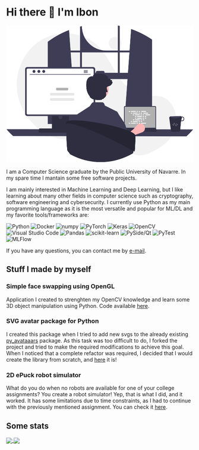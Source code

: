 # Hi there 👋 I'm Ibon

![Person programming](undraw_programming_re_kg9v.svg)

I am a Computer Science graduate by the Public University of Navarre. In my spare time I mantain some free software projects.

I am mainly interested in Machine Learning and Deep Learning, but I like learning about many other fields in computer science such as cryptography, software engineering and cybersecurity. I currently use Python as my main programming language as it is the most versatile and popular for ML/DL and my favorite tools/frameworks are:

![Python](https://img.shields.io/badge/-python-white?style=for-the-badge&logo=python)
![Docker](https://img.shields.io/badge/-docker-cyan?style=for-the-badge&logo=docker)
![numpy](https://img.shields.io/badge/-numpy-blue?style=for-the-badge&logo=numpy)
![PyTorch](https://img.shields.io/badge/-pytorch-gray?style=for-the-badge&logo=pytorch)
![Keras](https://img.shields.io/badge/-keras-red?style=for-the-badge&logo=keras)
![OpenCV](https://img.shields.io/badge/-opencv-blue?style=for-the-badge&logo=opencv)
![Visual Studio Code](https://img.shields.io/badge/-vscode-cyan?style=for-the-badge&logo=visual-studio)
![Pandas](https://img.shields.io/badge/-pandas-darkgreen?style=for-the-badge&logo=pandas)
![scikit-learn](https://img.shields.io/badge/-sklearn-pink?style=for-the-badge&logo=scikit-learn)
![PySide/Qt](https://img.shields.io/badge/-pyside-green?style=for-the-badge&logo=qt)
![PyTest](https://img.shields.io/badge/-pytest-darkblue?style=for-the-badge&logo=pytest)
![MLFlow](https://img.shields.io/badge/-mlflow-white?style=for-the-badge&logo=mlflow)

If you have any questions, you can contact me by [e-mail](mailto:ibonescartin@gmail.com?subject=Hi!).

## Stuff I made by myself
### Simple face swapping using OpenGL
Application I created to strenghten my OpenCV knowledge and learn some 3D object manipulation using Python. Code available [here](https://github.com/ibonn/faceswap_gl).

### SVG avatar package for Python
I created this package when I tried to add new svgs to the already existing [py_avataaars](https://github.com/kebu/py-avataaars) package. As this task was too difficult to do, I forked the project and tried to make the required modifications to achieve this goal. When I noticed that a complete refactor was required, I decided that I would create the library from scratch, and [here](https://github.com/ibonn/python_avatars) it is!

### 2D ePuck robot simulator
What do you do when no robots are available for one of your college assignments? You create a robot simulator! Yep, that is what I did, and it worked. It has some limitations due to time constraints, as I had to continue with the previously mentioned assignment. You can check it [here](https://github.com/ibonn/robotBox).

## Some stats
<a href="https://github.com/anuraghazra/github-readme-stats">
  <img align="center" src="https://github-readme-stats.vercel.app/api/top-langs/?username=ibonn&theme=tokyonight" />
</a>
<a href="https://github.com/anuraghazra/github-readme-stats">
  <img align="center" src="https://github-readme-stats.vercel.app/api?username=ibonn&theme=tokyonight&count_private=true" />
</a>
